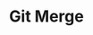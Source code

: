 ---
layout: default
title: Git Merge
services: [ "Accessibility Fund / Pledge / Statement", "Nursing / Pumping Room", "Restrooms: All-Gender / Gender-Neutral", "Media Policy", "Dietary Accommodation", "Code of Conduct" ]
site: https://git-merge.com/
city: Brussels, Belgium
from: 2019-02-02
to: 2019-02-02
---